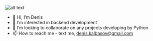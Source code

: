 ![alt text](https://github.com/DeneesK/myblog/blob/master/portfolio/static/portfolio/large.png)
- 👋 Hi, I’m Denis
- 👀 I’m interested in backend development
- 💞️ I’m looking to collaborate on any projects developing by Python
- 📫 How to reach me - text me, denis.kalbasov@gmail.com

<!---
DeneesK/DeneesK is a ✨ special ✨ repository because its `README.md` (this file) appears on your GitHub profile.
You can click the Preview link to take a look at your changes.
--->
